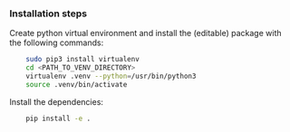### Installation steps

Create python virtual environment and install the (editable) package with the following commands:

``` bash
    sudo pip3 install virtualenv
    cd <PATH_TO_VENV_DIRECTORY>
    virtualenv .venv --python=/usr/bin/python3
    source .venv/bin/activate
```

Install the dependencies:

``` bash
    pip install -e .
```

